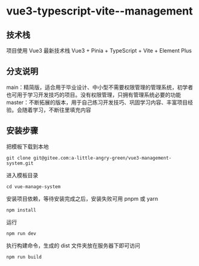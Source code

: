 # vue3-typescript-vite--management

## 技术栈
项目使用 Vue3 最新技术栈
Vue3 + Pinia + TypeScript + Vite + Element Plus

## 分支说明
main：精简版，适合用于毕业设计、中小型不需要权限管理的管理系统，初学者也可用于学习开发技巧的项目。没有权限管理，只拥有管理系统必要的功能
master：不断拓展的版本，用于自己练习开发技巧、巩固学习内容、丰富项目经验。会随着学习，不断往里填充内容

## 安装步骤
把模板下载到本地
```
git clone git@gitee.com:a-little-angry-green/vue3-management-system.git
```

进入模板目录
```
cd vue-manage-system
```

安装项目依赖，等待安装完成之后，安装失败可用 pnpm 或 yarn
```
npm install
```

运行
```
npm run dev
```
执行构建命令，生成的 dist 文件夹放在服务器下即可访问

```
npm run build
```

